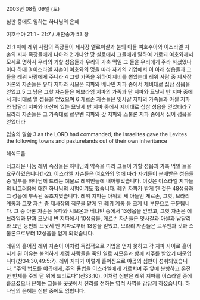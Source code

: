 2003년 08월 09일 (토)

심판 중에도 임하는 하나님의 은혜



여호수아 21:1 - 21:7 / 새찬송가 53 장


21:1 때에 레위 사람의 족장들이 제사장 엘르아살과 눈의 아들 여호수아와 이스라엘 자손의 지파 족장들에게 나아와
2 가나안 땅 실로에서 그들에게 말하여 가로되 여호와께서 모세로 명하사 우리의 거할 성읍들과 우리의 가축 먹일 그 들을 우리에게 주라 하셨었나이다 하매
3 이스라엘 자손이 여호와의 명을 따라 자기의 기업에서 이 아래 성읍들과 그 들을 레위 사람에게 주니라
4 그핫 가족을 위하여 제비를 뽑았는데 레위 사람 중 제사장 아론의 자손들은 유다 지파와 시므온 지파와 베냐민 지파 중에서 제비대로 십삼 성읍을 얻었고
5 그 남은 그핫 자손들은 에브라임 지파의 가족과 단 지파와 므낫세 반 지파 중에서 제비대로 열 성읍을 얻었으며
6 게르손 자손들은 잇사갈 지파의 가족들과 아셀 지파와 납달리 지파와 바산에 있는 므낫세 반 지파 중에서 제비대로 십삼 성읍을 얻었더라
7 므라리 자손들은 그 가족대로 르우벤 지파와 갓 지파와 스불론 지파 중에서 십이 성읍을 얻었더라

입술의 말씀
3 as the LORD had commanded, the Israelites gave the Levites the following towns and pasturelands out of their own inheritance

해석도움





너그러운 나눔
레위 족장들은 하나님의 약속을 따라 그들이 거할 성읍과 가축 먹일 들을 요구하였습니다(1-2).  이스라엘 자손들은 여호와의 명에 따라 자기들이 분배받은 성읍들 중 일부를 하나님께 드리는 예물로 레위인들에 내어놓았습니다.  이것은 이스라엘 지파들의 너그러움에 대한 하나님의 시험이기도 했습니다.  레위 자파가 받게 된 것은 48성읍과 그 성읍에 부속된 목초지였습니다.  레위 지파는 아위의 세 아들인 게르손, 그핫, 므라리 계통과 그핫 자손 중 제사장의 직분을 맡게 된 레위 계통 등 크게 네 부분으로 구분됩니다.  그 중 아론 자손은 유다와 시므온과 베냐민 중에서 13성읍을 얻었고, 그핫 자손은 에브라임과 단과 므낫세 반 지파에서 10성읍을, 게르손 자손들은 잇사갈과 아셀과 납달리와 요단 동편의 므낫세 반 지파로부터 13성을 얻었고, 므라리 자손들은 르우벤과 갓과 스불론으로부터 12성읍을 얻게 되었습니다.

레위의 흩어짐
레위 자손이 이처럼 독립적으로 기업을 얻지 못하고 각 지파 사이로 흩어지게 된 이유는 불의하게 세겜 사람들을 죽인 일로 시므온과 함께 저주를 받았기 때문입니다(창34:30,49:5:7).  레위 지파가 이렇게 흩어짐으로 야곱의 심판이 성취되었습니다.  "주의 법도를 야곱에게, 주의 율법을 이스라엘에게 가르치며 주 앞에 분향하고 온전한 번제를 주의 단 위에 드리로다"(신33:10).  이처럼 심판은 레위 지파를 이스라엘 중에 흩으셨으나 은혜는 그들을 곳곳에서 진리를 전하는 영적 사역을 감당케 하셨습니다.  하나님의 은혜는 심판 중에도 임합니다.